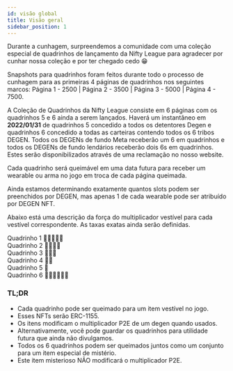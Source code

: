 ```yaml
---
id: visão global
title: Visão geral
sidebar_position: 1
---
```


Durante a cunhagem, surpreendemos a comunidade com uma coleção especial de quadrinhos de lançamento da Nifty League para agradecer por cunhar nossa coleção e por ter chegado cedo 😁

Snapshots para quadrinhos foram feitos durante todo o processo de cunhagem para as primeiras 4 páginas de quadrinhos nos seguintes marcos: Página 1 - 2500 | Página 2 - 3500 | Página 3 - 5000 | Página 4 - 7500.

A Coleção de Quadrinhos da Nifty League consiste em 6 páginas com os quadrinhos 5 e 6 ainda a serem lançados. Haverá um instantâneo em **2022/01/31** de quadrinhos 5 concedido a todos os detentores Degen e quadrinhos 6 concedido a todas as carteiras contendo todos os 6 tribos DEGEN. Todos os DEGENs de fundo Meta receberão um 6 em quadrinhos e todos os DEGENs de fundo lendários receberão dois 6s em quadrinhos. Estes serão disponibilizados através de uma reclamação no nosso website.

Cada quadrinho será queimável em uma data futura para receber um wearable ou arma no jogo em troca de cada página queimada.

Ainda estamos determinando exatamente quantos slots podem ser preenchidos por DEGEN, mas apenas 1 de cada wearable pode ser atribuído por DEGEN NFT.

Abaixo está uma descrição da força do multiplicador vestível para cada vestível correspondente. As taxas exatas ainda serão definidas.

Quadrinho 1 💪💪💪💪💪  
Quadrinho 2 💪💪💪💪  
Quadrinho 3 💪💪💪  
Quadrinho 4 💪💪  
Quadrinho 5 💪  
Quadrinho 6 💪💪💪💪💪💪

### TL;DR

- Cada quadrinho pode ser queimado para um item vestível no jogo.
- Esses NFTs serão ERC-1155.
- Os itens modificam o multiplicador P2E de um degen quando usados.
- Alternativamente, você pode guardar os quadrinhos para utilidade futura que ainda não divulgamos.
- Todos os 6 quadrinhos podem ser queimados juntos como um conjunto para um item especial de mistério.
- Este item misterioso NÃO modificará o multiplicador P2E.

